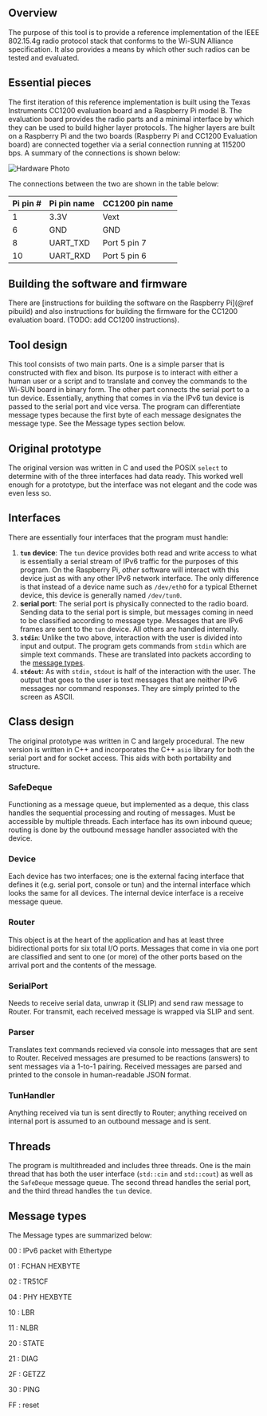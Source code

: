 ## Overview
The purpose of this tool is to provide a reference implementation of the IEEE 802.15.4g radio protocol stack that conforms to the Wi-SUN Alliance specification. It also provides a means by which other such radios can be tested and evaluated.

## Essential pieces
The first iteration of this reference implementation is built using the Texas Instruments CC1200 evaluation board and a Raspberry Pi model B.  The evaluation board provides the radio parts and a minimal interface by which they can be used to build higher layer protocols.  The higher layers are built on a Raspberry Pi and the two boards (Raspberry Pi and CC1200 Evaluation board) are connected together via a serial connection running at 115200 bps.  A summary of the connections is shown below:

![Hardware Photo](../hardware.jpg)

The connections between the two are shown in the table below:

Pi pin #|Pi pin name|CC1200 pin name
--------|-----------|---------------
1       | 3.3V      | Vext
6       | GND       | GND
8       | UART\_TXD  | Port 5 pin 7
10      | UART\_RXD  | Port 5 pin 6

## Building the software and firmware
There are [instructions for building the software on the Raspberry Pi](@ref pibuild) and also instructions for building the firmware for the CC1200 evaluation board. (TODO: add CC1200 instructions).

## Tool design
This tool consists of two main parts.  One is a simple parser that is constructed with flex and bison.  Its purpose is to interact with either a human user or a script and to translate and convey the commands to the Wi-SUN board in binary form.  The other part connects the serial port to a tun device.  Essentially, anything that comes in via the IPv6 tun device is passed to the serial port and vice versa.  The program can differentiate message types because the first byte of each message designates the message type.  See the Message types section below.

## Original prototype
The original version was written in C and used the POSIX `select` to determine with of the three interfaces had data ready.  This worked well enough for a prototype, but the interface was not elegant and the code was even less so.  

## Interfaces

There are essentially four interfaces that the program must handle:

  1. **`tun` device**: The `tun` device provides both read and write access to what is essentially a serial stream of IPv6 traffic for the purposes of this program.  On the Raspberry Pi, *other* software will interact with this device just as with any other IPv6 network interface.  The only difference is that instead of a device name such as `/dev/eth0` for a typical Ethernet device, this device is generally named `/dev/tun0`.  
  2. **serial port**: The serial port is physically connected to the radio board. Sending data to the serial port is simple, but messages coming in need to be classified according to message type.  Messages that are IPv6 frames are sent to the `tun` device.  All others are handled internally.
  3. **`stdin`**: Unlike the two above, interaction with the user is divided into input and output.  The program gets commands from `stdin` which are simple text commands.  These are translated into packets according to the [message types](#message-types).
  4. **`stdout`**: As with `stdin`, `stdout` is half of the interaction with the user.  The output that goes to the user is text messages that are neither IPv6 messages nor command responses.  They are simply printed to the screen as ASCII.

## Class design
The original prototype was written in C and largely procedural.  The new version is written in C++ and incorporates the C++ `asio` library for both the serial port and for socket access.  This aids with both portability and structure.

### SafeDeque
Functioning as a message queue, but implemented as a deque, this class handles the sequential processing and routing of messages.  Must be accessible by multiple threads.  Each interface has its own inbound queue; routing is done by the outbound message handler associated with the device.

### Device
Each device has two interfaces; one is the external facing interface that defines it (e.g. serial port, console or tun) and the internal interface which looks the same for all devices.  The internal device interface is a receive message queue.  

### Router
This object is at the heart of the application and has at least three bidirectional ports for six total I/O ports.  Messages that come in via one port are classified and sent to one (or more) of the other ports based on the arrival port and the contents of the message.

### SerialPort
Needs to receive serial data, unwrap it (SLIP) and send raw message to Router. For transmit, each received message is wrapped via SLIP and sent.

### Parser
Translates text commands recieved via console into messages that are sent to Router.  Received messages are presumed to be reactions (answers) to sent messages via a 1-to-1 pairing.  Received messages are parsed and printed to the console in human-readable JSON format.

### TunHandler
Anything received via tun is sent directly to Router; anything received on internal port is assumed to an outbound message and is sent.

## Threads
The program is multithreaded and includes three threads.  One is the main thread that has both the user interface (`std::cin` and `std::cout`) as well as the `SafeDeque` message queue.  The second thread handles the serial port, and the third thread handles the `tun` device.

## Message types

The Message types are summarized below:

00
: IPv6 packet with Ethertype

01
: FCHAN HEXBYTE

02
: TR51CF

04
: PHY HEXBYTE

10
: LBR

11
: NLBR

20
: STATE

21
: DIAG

2F
: GETZZ

30
: PING

FF
: reset

